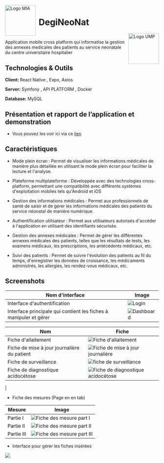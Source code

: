 
 <div>
  <img src="./assets/Readme/UMPO Logo.png" alt="Logo MIA" style="float: left; margin-right: 10px;" width="100px">
</div>

# DegiNeoNat

  <div><img src="./assets/Readme/MIA Logo.jpg" alt="Logo UMP" style="float: right;margin-left: 10px;" width="100px"></div>




# 
Application mobile cross platform qui informatise la gestion des annexes medicales des patients au service neonatale du centre universitaire hospitalier

## Technologies & Outils

**Client:** React Native , Expo, Axios

**Server:** Symfony , API PLATFORM , Docker

**Database:** MySQL

## Présentation et rapport de l’application et demonstration

- Vous pouvez les voir ici via ce [ lien ](https://drive.google.com/drive/u/0/folders/13ADhPBIzSwF41a5F7SMFwly-PgCNRyAb)

## Caractéristiques

- Mode plein écran : Permet de visualiser les informations médicales de manière plus détaillée en utilisant le mode plein écran pour faciliter la lecture et l'analyse.

- Plateforme multiplateforme : Développée avec des technologies cross-platform, permettant une compatibilité avec différents systèmes d'exploitation mobiles tels qu'Android et iOS

- Gestion des informations médicales : Permet aux professionnels de santé de saisir et de gérer les informations médicales des patients du service néonatal de manière numérique.

- Authentification utilisateur : Permet aux utilisateurs autorisés d'accéder à l'application en utilisant des identifiants sécurisés.

- Gestion des annexes médicales : Permet de gérer les différentes annexes médicales des patients, telles que les résultats de tests, les examens médicaux, les prescriptions, les antécédents médicaux, etc.

- Suivi des patients : Permet de suivre l'évolution des patients au fil du temps, d'enregistrer les données de croissance, les médicaments administrés, les allergies, les rendez-vous médicaux, etc.

## Screenshots
| Nom d'interface                               | Image                                              |
| ------------------------------------- | -------------------------------------------------- |
| Interface d'authentification           | ![Login](./assets/Readme/login.jpeg)               |
| Interface principale qui contient les fiches à manipuler et gérer | ![Dashboard](./assets/Readme/Dashboard.jpeg)      |


| Nom | Fiche  |
|--------------------|---------------------------------|
| Fiche d'allaitement| ![Fiche d'allaitement](./assets/Readme/AllaitementScreen.png) |
| Fiche de mise à jour journalière du patient| ![Fiche de mise à jour journalière](./assets/Readme/Mise_à_jour_patient.png) |
| Fiche de surveillance| ![fiche de surveillance](./assets/Readme/watch.png) |
| Fiche de diagnostique acidocétose| ![Fiche de diagnostique acidocétose](./assets/Readme/dac.png)
 |




<!-- - Fiche de diagnostique acidocétose

![Fiche de diagnostique acidocétose](./assets/Readme/dac.png) -->


- Fiche des mesures (Page en en tab)

| Mesure             | Image                                                        |
| ------------------ | ------------------------------------------------------------ |
| Partie I           | ![Fiche des mesure part I](./assets/Readme/mesure1.png)      |
| Partie II          | ![Fiche des mesure part II](./assets/Readme/mesure2.png)     |
| Partie III         | ![Fiche des mesure part III](./assets/Readme/mesure3.png)    |

<!-- ## Installation

Install my-project with npm

<!-- ```bash
  npm install DegiNeoNat
  cd DegiNeoNat
``` -->


- Interface pour gérer les fiches insérées


![](./assets/Readme/list_fiches.jpeg)